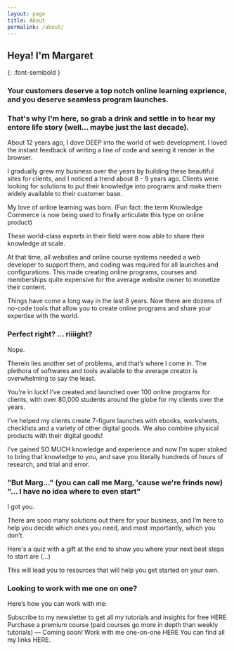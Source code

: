 ```yaml
---
layout: page
title: About
permalink: /about/
---
```


## Heya! I'm Margaret
{: .font-semibold }

### Your customers deserve a top notch online learning exprience, and you deserve seamless program launches.

### That's why I'm here, so grab a drink and settle in to hear my entore life story (well... maybe just the last decade).

About 12 years ago, I dove DEEP into the world of web development. I loved the instant feedback of writing a line of code and seeing it render in the browser.

I gradually grew my business over the years by building these beautiful sites for clients, and I noticed a trend about 8 - 9 years ago. Clients were looking for solutions to put their knowledge into programs and make them widely available to their customer base.

My love of online learning was born. (Fun fact: the term Knowledge Commerce is now being used to finally articulate this type on online product)

These world-class experts in their field were now able to share their knowledge at scale.

At that time, all websites and online course systems needed a web developer to support them, and coding was required for all launches and configurations. This made creating online programs, courses and memberships quite expensive for the average website owner to monetize their content.

Things have come a long way in the last 8 years. Now there are dozens of no-code tools that allow you to create online programs and share your expertise with the world.

### Perfect right? ... riiiight?

Nope.

Therein lies another set of problems, and that’s where I come in.
The plethora of softwares and tools available to the average creator is overwhelming to say the least.

You’re in luck! I’ve created and launched over 100 online programs for clients, with over 80,000 students around the globe for my clients over the years.

I’ve helped my clients create 7-figure launches with ebooks, worksheets, checklists and a variety of other digital goods. We also combine physical products with their digital goods!

I’ve gained SO MUCH knowledge and experience and now I’m super stoked to bring that knowledge to you, and save you literally hundreds of hours of research, and trial and error.

### "But Marg..." (you can call me Marg, 'cause we're frinds now) "... I have no idea where to even start"

I got you.

There are sooo many solutions out there for your business, and I’m here to help you decide which ones you need, and most importantly, which you don’t.

Here's a quiz with a gift at the end to show you where your next best steps to start are (...) 

This will lead you to resources that will help you get started on your own.

### Looking to work with me one on one?

Here’s how you can work with me:

Subscribe to my newsletter to get all my tutorials and insights for free HERE
Purchase a premium course (paid courses go more in depth than weekly tutorials) — Coming soon!
Work with me one-on-one HERE
You can find all my links HERE.
